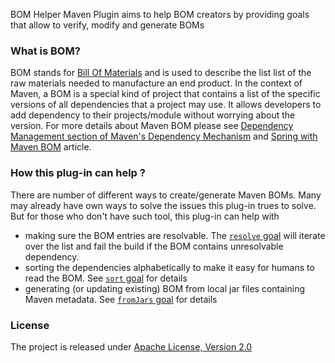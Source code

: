 
BOM Helper Maven Plugin aims to help BOM creators by providing goals that allow to verify, modify and generate BOMs  

### What is BOM?

BOM stands for [Bill Of Materials](https://en.wikipedia.org/wiki/Bill_of_materials) and is used to describe 
the list list of the raw materials needed to manufacture an end product. In the context of Maven, a BOM is a special kind of project that contains a list of the specific versions of all dependencies that a project may use. It allows developers to add dependency to their projects/module without worrying about the version. For more details about Maven BOM please see [Dependency Management section of Maven's Dependency Mechanism](https://maven.apache.org/guides/introduction/introduction-to-dependency-mechanism.html#Dependency_Management) and [Spring with Maven BOM](https://www.baeldung.com/spring-maven-bom) article.


### How this plug-in can help ?

There are number of different ways to create/generate Maven BOMs. Many may already have own ways to solve the issues this plug-in trues to solve. But for those who don't have such tool, this plug-in can help with 

 - making sure the BOM entries are resolvable. The [`resolve` goal](/bom-helper-maven-plugin/resolve-mojo.html) will iterate over the list and fail the build if the BOM contains unresolvable dependency.
 - sorting the dependencies alphabetically to make it easy for humans to read the BOM. See [`sort` goal](/bom-helper-maven-plugin/sort-mojo.html) for details  
 - generating (or updating existing) BOM from local jar files containing Maven metadata. See [`fromJars` goal](/bom-helper-maven-plugin/fromJars-mojo.html) for details  

### License

The project is released under [Apache License, Version 2.0](https://www.apache.org/licenses/LICENSE-2.0)
